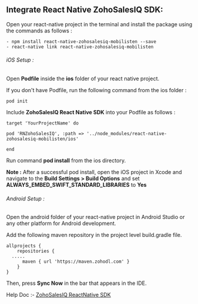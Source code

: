 ## Integrate React Native ZohoSalesIQ SDK:

Open your react-native project in the terminal and install the package using the commands as follows :

    - npm install react-native-zohosalesiq-mobilisten --save
    - react-native link react-native-zohosalesiq-mobilisten
    
###### iOS Setup :

Open **Podfile** inside the **ios** folder of your react native project.

If you don't have Podfile, run the following command from the ios folder :

```
pod init
```

Include **ZohoSalesIQ React Native SDK** into your Podfile as follows :

```
target 'YourProjectName' do

pod 'RNZohoSalesIQ', :path => '../node_modules/react-native-zohosalesiq-mobilisten/ios'

end
```

Run command **pod install** from the ios directory.

**Note :**
After a successful pod install, open the iOS project in Xcode and navigate to the **Build Settings > Build Options** and set **ALWAYS_EMBED_SWIFT_STANDARD_LIBRARIES** to **Yes**

###### Android Setup :

Open the android folder of your react-native project in Android Studio or any other platform for Android development.

Add the following maven repository in the project level build.gradle file.

```
allprojects {
    repositories {
  .....
      maven { url 'https://maven.zohodl.com' }
    }
}
```

Then, press **Sync Now** in the bar that appears in the IDE.


Help Doc :- [ZohoSalesIQ ReactNative SDK](https://www.zoho.com/salesiq/help/developer-section/android-sdk-overview.html)
